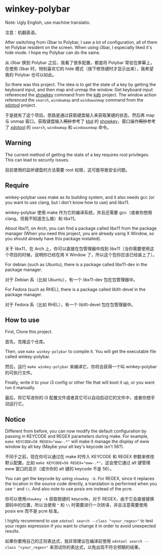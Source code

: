 # winkey-polybar

Note: Ugly English, use machine translatio.

注意：机翻英语。

After switching from i3bar to Polybar, I saw a lot of configuration, all of them let Polybar resident on the screen. When using i3bar, I especially liked it's hide mode. I hope my Polybar can do the same.

从 i3bar 换到 Polybar 之后，我看了很多配置，都是将 Polybar 常驻在屏幕上。在使用 i3bar 时，特别喜欢它的 hide 模式（按下修饰键时才显示出来），我希望我的 Polybar 也可以如此。

So there was this project.  The idea is to get the state of a key by getting the keyboard input, and then map and unmap the window. Get keyboard input referenced the [showkey](https://github.com/legionus/kbd/blob/master/src/showkey.c "Showkey command") command from the [kdb](https://kbd-project.org/ "Linux Keyboard Tools") project. The window action referenced the `search`, `windowmap` and `windowunmap` command from the [xdotool](https://www.semicomplete.com/projects/xdotool/ "xdotool - fake keyboard/mouse input, window management, and more") project.

于是就有了这个项目。思路是通过获取键盘输入来获取某键的状态，然后再 map 与 unmap 窗口。获取键盘输入~~照抄~~参考了 [kbd](https://kbd-project.org/ "Linux Keyboard Tools") 的 [showkey](https://github.com/legionus/kbd/blob/master/src/showkey.c "Showkey command")，窗口操作~~照抄~~参考了 [xdotool](https://www.semicomplete.com/projects/xdotool/ "xdotool - fake keyboard/mouse input, window management, and more") 的 `search`, `windowmap` 和 `windowunmap` 命令。

## Warning

The current method of getting the state of a key requires root privileges. This can lead to security issues.

目前使用的监听键盘的方法需要 root 权限，这可能导致安全问题。

## Require

winkey-polybar uses make as its building system, and it also needs gcc (or you want to use clang, but i don't know how to use) and libx11.

winkey-polybar 使用 make 作为它的编译系统，并且还需要 gcc（或者你想用 clang，但我不知道怎么做）和 libx11。

About libx11, on Arch, you can find a package called libx11 from the package manager (When you need this project, you are already using X Window, so you should already have this package installed).

关于 libx11，在 Arch 上，你可以直接在包管理器中找到 libx11（当你需要使用这个项目的时候，说明你已经在用 X Window 了，所以这个包你应该已经装上了）。

For debian (such as Ubuntu), there is a package called libx11-dev in the package manager.

对于 Debian 系（比如 Ubuntu），有一个 libx11-dev 包在包管理器中。

For Fedora (such as RHEL), there is a package called libXt-devel in the package manager.

对于 Fedora 系（比如 RHEL），有一个 libXt-devel 包在包管理器中。

## How to use

First, Clone this project. 

首先，克隆这个仓库。

Then, use `make winkey-polybar` to compile it. You will get the executable file called winkey-polybar.

然后，运行 `make winkey-polybar` 来编译它，你将会获得一个叫 winkey-polybar 的可执行文件。

Finally, write it to your i3 config or other file that will boot it up, or you want run it manually.

最后，将它写进你的 i3 配置文件或者其它可以自动启动它的文件中，或者你想手动运行它。

## Notice

Different from before, you can now modify the default configuration by passing in KEYCODE and REGEX parameters during make. For example, `make KEYCODE=56 REGEX="eww-.*"` will make it manage the display of eww window by alt key (Maybe your alt key's keycode isn't 56?).

不同于之前，现在你可以通过在 make 时传入 KEYCODE 和 REGEX 参数来修改默认配置，比如 `make KEYCODE=56 REGEX="eww-.*"`，这会使它通过 alt 键管理 eww 窗口的显示（或许你的 alt 键的 keycode 不是 56）。

You can get the keycode by using `showkey -k`. For REGEX, since it replaces the location in the source code directly, a translation is performed when you use `"` and `\\`. And also note to use posix ere instead of the pcre.

你可以使用`showkey -k` 获取按键的 keycode，对于 REGEX，由于它会直接替换源码中的位置，所以当使用 `"` 和 `\\` 时需要进行一次转译，并且注意需要使用 posix ere 而不是 pcre 标准。

I highly recommend to use `xdotool search --class "<your_regex>"` to test your regex expression if you want to change it in order to avoid unexpected results.

如果你要用自己的正则表达式，我非常建议在编译前使用 `xdotool search --class "<your_regex>"` 来测试你的表达式，以免出现不符合预期的结果。

